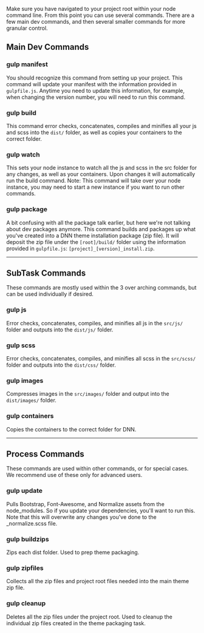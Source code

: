 Make sure you have navigated to your project root within your node command line. From this point you can use several commands. There are a few main dev commands, and then several smaller commands for more granular control.
## Main Dev Commands

### gulp manifest
You should recognize this command from setting up your project. This command will update your manifest with the information provided in `gulpfile.js`. Anytime you need to update this information, for example, when changing the version number, you will need to run this command.

### gulp build
This command error checks, concatenates, compiles and minifies all your js and scss into the `dist/` folder, as well as copies your containers to the correct folder.

### gulp watch
This sets your node instance to watch all the js and scss in the src folder for any changes, as well as your containers. Upon changes it will automatically run the build command. Note: This command will take over your node instance, you may need to start a new instance if you want to run other commands.

### gulp package
A bit confusing with all the package talk earlier, but here we're not talking about dev packages anymore. This command builds and packages up what you've created into a DNN theme installation package (zip file). It will deposit the zip file under the `[root]/build/` folder using the information provided in `gulpfile.js`: `[project]_[version]_install.zip`.


***

## SubTask Commands
These commands are mostly used within the 3 over arching commands, but can be used individually if desired.

### gulp js
Error checks, concatenates, compiles, and minifies all js in the `src/js/` folder and outputs into the `dist/js/` folder.

### gulp scss
Error checks, concatenates, compiles, and minifies all scss in the `src/scss/` folder and outputs into the `dist/css/` folder.

### gulp images
Compresses images in the `src/images/` folder and output into the `dist/images/` folder.

### gulp containers
Copies the containers to the correct folder for DNN.


***

## Process Commands
These commands are used within other commands, or for special cases. We recommend use of these only for advanced users.

### gulp update
Pulls Bootstrap, Font-Awesome, and Normalize assets from the node_modules. So if you update your dependencies, you'll want to run this. Note that this will overwrite any changes you've done to the _normalize.scss file.

### gulp buildzips
Zips each dist folder. Used to prep theme packaging.

### gulp zipfiles
Collects all the zip files and project root files needed into the main theme zip file.

### gulp cleanup
Deletes all the zip files under the project root. Used to cleanup the individual zip files created in the theme packaging task.